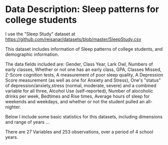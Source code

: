 # Data Description: Sleep patterns for college students

I use the "Sleep Study" dataset at 
<https://github.com/reisanar/datasets/blob/master/SleepStudy.csv>

This dataset includes information of Sleep patterns of college students, and demographic information. 

The data fields included are: Gender, Class Year, Lark Owl, Numbers of early classes, Whether or not one has an early class, GPA, Classes Missed, Z-Score cognition tests, A measurement of poor sleep quality, A Depression Score measurement (as well as one for Anxiety and Stress), One's "status" of depression/anxiety,stress (normal, moderate, severe) and a combined variable for all three, Alcohol Use (self-reported), Number of alocoholic drinks per week, Bedtimes and Rise times, Average hours of sleep for weekends and weekdays, and whether or not the student pulled an all-nighter.

Below I include some basic statistics for this datasets, including dimensions and range of years ...

There are 27 Variables and 253 observations, over a period of 4 school years.
